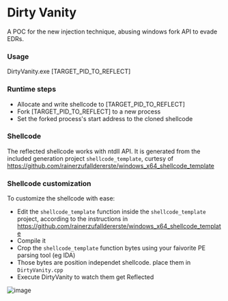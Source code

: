 # Dirty Vanity
A POC for the new injection technique, abusing windows fork API to evade EDRs.

### Usage 
DirtyVanity.exe [TARGET_PID_TO_REFLECT]

### Runtime steps
  * Allocate and write shellcode to [TARGET_PID_TO_REFLECT]
  * Fork [TARGET_PID_TO_REFLECT] to a new process
  * Set the forked process's start address to the cloned shellcode
  
### Shellcode
The reflected shellcode works with ntdll API. It is generated from the included generation project `shellcode_template`, 
curtesy of https://github.com/rainerzufalldererste/windows_x64_shellcode_template

### Shellcode customization
To customize the shellcode with ease:
* Edit the `shellcode_template` function inside the `shellcode_template` project, according to the instructions in https://github.com/rainerzufalldererste/windows_x64_shellcode_template 
* Compile it 
* Crop the `shellcode_template` function bytes using your faivorite PE parsing tool (eg IDA)
* Those bytes are position independet shellcode. place them in `DirtyVanity.cpp`
* Execute DirtyVanity to watch them get Reflected


![image](https://user-images.githubusercontent.com/21979646/209990170-c57f1237-4793-4bfa-a1d1-913f4c64df4e.png)


